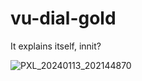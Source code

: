 # vu-dial-gold

It explains itself, innit?

![PXL_20240113_202144870](https://github.com/extreme-sysadminning/vu-dial-gold/PXL_20240113_202144870.jpg)
